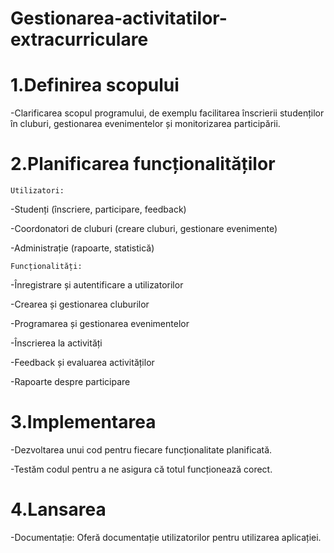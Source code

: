  # Gestionarea-activitatilor-extracurriculare 

  
  # 1.Definirea scopului
   -Clarificarea scopul programului, de exemplu facilitarea înscrierii studenților în cluburi, gestionarea evenimentelor și monitorizarea participării.
  
  # 2.Planificarea funcționalităților 
    
    Utilizatori:
  
   -Studenți (înscriere, participare, feedback)
   
   -Coordonatori de cluburi (creare cluburi, gestionare evenimente)
   
   -Administrație (rapoarte, statistică)

    Funcționalități:
  
   -Înregistrare și autentificare a utilizatorilor
   
   -Crearea și gestionarea cluburilor  
   
   -Programarea și gestionarea evenimentelor
   
   -Înscrierea la activități    
   
   -Feedback și evaluarea activităților
   
   -Rapoarte despre participare

  # 3.Implementarea
 
  -Dezvoltarea unui cod pentru fiecare funcționalitate planificată.
  
  -Testăm codul pentru a ne asigura că totul funcționează corect.
  
  # 4.Lansarea
 
  -Documentație: Oferă documentație utilizatorilor pentru utilizarea aplicației.
